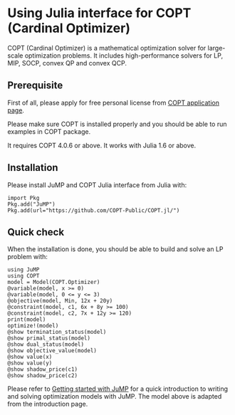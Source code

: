 # Using Julia interface for COPT (Cardinal Optimizer)

COPT (Cardinal Optimizer) is a mathematical optimization solver for large-scale optimization problems.
It includes high-performance solvers for LP, MIP, SOCP, convex QP and convex QCP.

## Prerequisite

First of all, please apply for free personal license from [COPT application page](https://www.shanshu.ai/copt).

Please make sure COPT is installed properly and you should be able to run examples in COPT package.

It requires COPT 4.0.6 or above. It works with Julia 1.6 or above.

## Installation

Please install JuMP and COPT Julia interface from Julia with:

```
import Pkg
Pkg.add("JuMP")
Pkg.add(url="https://github.com/COPT-Public/COPT.jl/")
```

## Quick check

When the installation is done, you should be able to build and solve an LP problem with:

```
using JuMP
using COPT
model = Model(COPT.Optimizer)
@variable(model, x >= 0)
@variable(model, 0 <= y <= 3)
@objective(model, Min, 12x + 20y)
@constraint(model, c1, 6x + 8y >= 100)
@constraint(model, c2, 7x + 12y >= 120)
print(model)
optimize!(model)
@show termination_status(model)
@show primal_status(model)
@show dual_status(model)
@show objective_value(model)
@show value(x)
@show value(y)
@show shadow_price(c1)
@show shadow_price(c2)
```

Please refer to [Getting started with JuMP](https://jump.dev/JuMP.jl/stable/tutorials/getting_started/getting_started_with_JuMP/) 
for a quick introduction to writing and solving optimization models with JuMP.
The model above is adapted from the introduction page.
